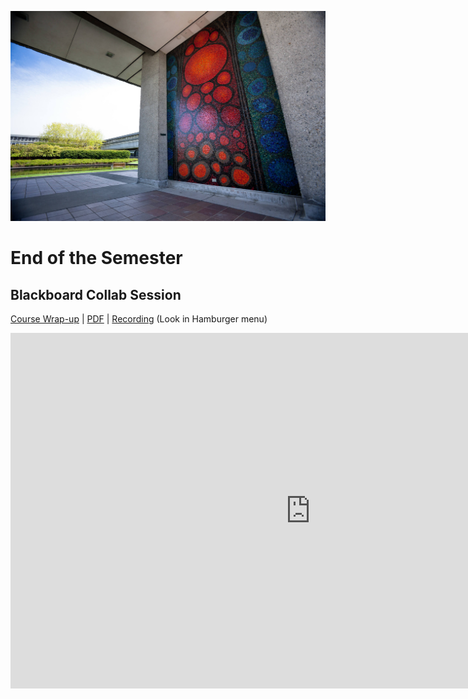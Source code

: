 ![SFU in the summer](images/7232870216_4b487b0cab_k.jpg ':class=banner-image')

# End of the Semester

## Blackboard Collab Session
[Course Wrap-up](https://docs.google.com/presentation/d/e/2PACX-1vTkPkUVTXvyc0AWMs-qG_0L3shKj30f5PGFK9poC91gScuvyM_6_BAAOEcYMbaBKuWdCfxMJcmW1pxQ/pub?start=false&loop=false&delayms=3000) | [PDF](https://canvas.sfu.ca/courses/76289/files/folder/Downloads/Slides%20PDFs/Mini-Lectures%20and%20Activities/Week-13) | [Recording](https://canvas.sfu.ca/courses/76289/external_tools/3544) (Look in Hamburger <i class="fa fa-bars"></i> menu)

<div class="video-container-16by9"><iframe src="https://docs.google.com/presentation/d/e/2PACX-1vTkPkUVTXvyc0AWMs-qG_0L3shKj30f5PGFK9poC91gScuvyM_6_BAAOEcYMbaBKuWdCfxMJcmW1pxQ/embed?start=false&loop=false&delayms=3000" frameborder="0" width="960" height="569" allowfullscreen="true" mozallowfullscreen="true" webkitallowfullscreen="true"></iframe></iframe></div>